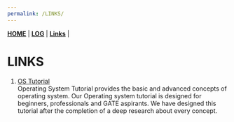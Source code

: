 ```yaml
---
permalink: /LINKS/
---
```

[**HOME**](index.md) | [**LOG**](TXT/mylog.txt) | [**Links**]() |

# LINKS

1. [OS Tutorial](https://www.javatpoint.com/os-tutorial)<br>
Operating System Tutorial provides the basic and advanced concepts of operating system. 
Our Operating system tutorial is designed for beginners, professionals and GATE aspirants.
We have designed this tutorial after the completion of a deep research about every concept.

